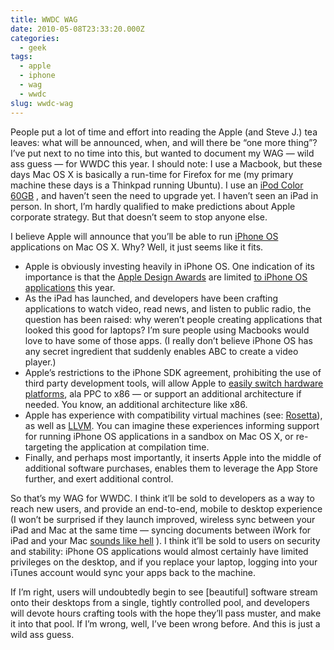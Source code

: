 ```yaml
---
title: WWDC WAG
date: 2010-05-08T23:33:20.000Z
categories:
  - geek
tags:
  - apple
  - iphone
  - wag
  - wwdc
slug: wwdc-wag
---
```

People put a lot of time and effort into reading the Apple (and Steve J.) tea leaves: what will be announced, when, and will there be “one more thing”? I’ve put next to no time into this, but wanted to document my WAG — wild ass guess — for WWDC this year. I should note: I use a Macbook, but these days Mac OS X is basically a run-time for Firefox for me (my primary machine these days is a Thinkpad running Ubuntu). I use an [iPod Color 60GB][1] , and haven’t seen the need to upgrade yet. I haven’t seen an iPad in person. In short, I’m hardly qualified to make predictions about Apple corporate strategy. But that doesn’t seem to stop anyone else.

I believe Apple will announce that you’ll be able to run [iPhone OS][2]  applications on Mac OS X. Why? Well, it just seems like it fits.

<ul class="simple">
  <li>
    Apple is obviously investing heavily in iPhone OS. One indication of its importance is that the <a class="reference external" href="http://en.wikipedia.org/wiki/Apple_Design_Awards">Apple Design Awards</a> are limited <a class="reference external" href="http://www.apple.com/pr/library/2010/04/28wwdc.html">to iPhone OS applications</a> this year.
  </li>
  <li>
    As the iPad has launched, and developers have been crafting applications to watch video, read news, and listen to public radio, the question has been raised: why weren’t people creating applications that looked this good for laptops? I’m sure people using Macbooks would love to have some of those apps. (I really don’t believe iPhone OS has any secret ingredient that suddenly enables ABC to create a video player.)
  </li>
  <li>
    Apple’s restrictions to the iPhone SDK agreement, prohibiting the use of third party development tools, will allow Apple to <a class="reference external" href="http://daringfireball.net/linked/2010/04/14/keeping-the-platform-nimble">easily switch hardware platforms</a>, ala PPC to x86 — or support an additional architecture if needed. You know, an additional architecture like x86.
  </li>
  <li>
    Apple has experience with compatibility virtual machines (see: <a class="reference external" href="http://en.wikipedia.org/wiki/Rosetta_%28software%29">Rosetta</a>), as well as <a class="reference external" href="http://www.appleinsider.com/articles/08/06/20/apples_other_open_secret_the_llvm_complier.html">LLVM</a>. You can imagine these experiences informing support for running iPhone OS applications in a sandbox on Mac OS X, or re-targeting the application at compilation time.
  </li>
  <li>
    Finally, and perhaps most importantly, it inserts Apple into the middle of additional software purchases, enables them to leverage the App Store further, and exert additional control.
  </li>
</ul>

So that’s my WAG for WWDC. I think it’ll be sold to developers as a way to reach new users, and provide an end-to-end, mobile to desktop experience (I won’t be surprised if they launch improved, wireless sync between your iPad and Mac at the same time — syncing documents between iWork for iPad and your Mac [sounds like hell][3] ). I think it’ll be sold to users on security and stability: iPhone OS applications would almost certainly have limited privileges on the desktop, and if you replace your laptop, logging into your iTunes account would sync your apps back to the machine.

If I’m right, users will undoubtedly begin to see [beautiful] software stream onto their desktops from a single, tightly controlled pool, and developers will devote hours crafting tools with the hope they’ll pass muster, and make it into that pool. If I’m wrong, well, I’ve been wrong before. And this is just a wild ass guess.



 [1]: http://en.wikipedia.org/wiki/IPod_Classic#iPod_With_Color_Display
 [2]: http://en.wikipedia.org/wiki/IPhone_OS
 [3]: http://www.macobserver.com/tmo/article/file_sharing_with_an_ipad_ugh/
